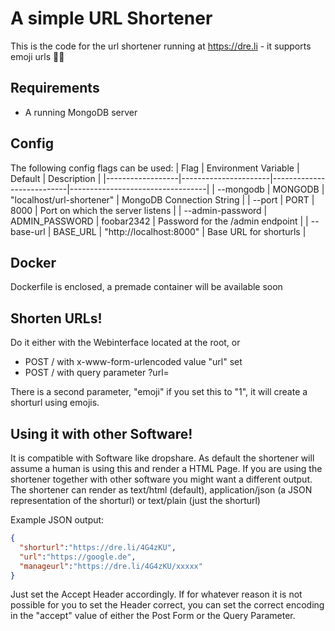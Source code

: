 A simple URL Shortener
======================

This is the code for the url shortener running at https://dre.li - it supports emoji urls 💁‍♂️

## Requirements

  * A running MongoDB server
  
## Config

The following config flags can be used:
| Flag             | Environment Variable | Default                   | Description                      |
|------------------|----------------------|---------------------------|----------------------------------|
| --mongodb        | MONGODB              | "localhost/url-shortener" | MongoDB Connection String        |
| --port           | PORT                 | 8000                      | Port on which the server listens |
| --admin-password | ADMIN_PASSWORD       | foobar2342                | Password for the /admin endpoint |
| --base-url       | BASE_URL             | "http://localhost:8000"   | Base URL for shorturls           |

## Docker

Dockerfile is enclosed, a premade container will be available soon

## Shorten URLs!

Do it either with the Webinterface located at the root, or

  * POST / with x-www-form-urlencoded value "url" set
  * POST / with query parameter ?url=

There is a second parameter, "emoji" if you set this to "1", it will create a shorturl using emojis.


## Using it with other Software!

It is compatible with Software like dropshare. As default the shortener will assume a human is using this and render a HTML Page. 
If you are using the shortener together with other software you might want a different output. The shortener can render as text/html (default), application/json (a JSON representation of the shorturl) or text/plain (just the shorturl)

Example JSON output:
```json
{
  "shorturl":"https://dre.li/4G4zKU",
  "url":"https://google.de",
  "manageurl":"https://dre.li/4G4zKU/xxxxx"
}
```

Just set the Accept Header accordingly. If for whatever reason it is not possible for you to set the Header correct, you can set the correct encoding in the "accept" value of either the Post Form or the Query Parameter.
